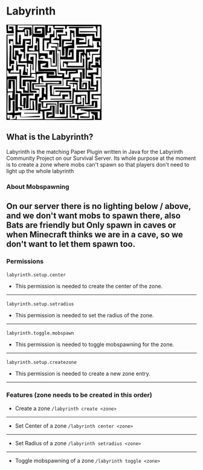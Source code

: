 # Labyrinth
<img src="Labyrinth_logo.png" width="50%" height="50%" alt="A labyrinth">


What is the Labyrinth?
---
Labyrinth is the matching Paper Plugin written in Java for the Labyrinth Community Project on our Survival Server.
Its whole purpose at the moment is to create a zone where mobs can't spawn so that players don't need to light up the whole labyrinth

### About Mobspawning
On our server there is no lighting below / above, and we don't want mobs to spawn there, also Bats are friendly but
Only spawn in caves or when Minecraft thinks we are in a cave, so we don't want to let them spawn too.
---
### Permissions

```labyrinth.setup.center```
- This permission is needed to create the center of the zone.
---
```labyrinth.setup.setradius```
- This permission is needed to set the radius of the zone.
---
```labyrinth.toggle.mobspawn```
- This permission is needed to toggle mobspawning for the zone.
---
```labyrinth.setup.createzone``` 
- This permission is needed to create a new zone entry.
---
### Features (zone needs to be created in this order)
- Create a zone
```/labyrinth create <zone>```
---
- Set Center of a zone
```/labyrinth center <zone>```
---
- Set Radius of a zone
```/labyrinth setradius <zone>```
---
- Toggle mobspawning of a zone
```/labyrinth toggle <zone>```


